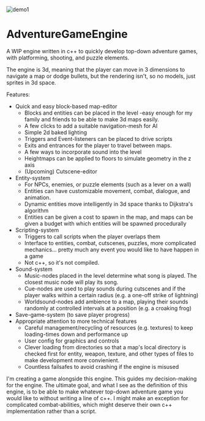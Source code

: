 ![demo1](https://user-images.githubusercontent.com/74583686/132134681-f5430014-cd34-468d-acc9-32b4eab2a2dd.png)
# AdventureGameEngine
A WIP engine written in c++ to quickly develop top-down adventure games, with platforming, shooting, and puzzle elements.

The engine is 3d, meaning that the player can move in 3 dimensions to navigate a map or dodge bullets, but the rendering isn't, so no models, just sprites in 3d space.

Features:
  - Quick and easy block-based map-editor
    - Blocks and entities can be placed in the level
      -easy enough for my family and friends to be able to make 3d maps easily.
    - A few clicks to add a suitable navigation-mesh for AI
    - Simple 2d baked lighting
    - Triggers and Event-listeners can be placed to drive scripts
    - Exits and entrances for the player to travel between maps.
     - A few ways to incorporate sound into the level
     - Heightmaps can be applied to floors to simulate geometry in the z axis
    - (Upcoming) Cutscene-editor
  - Entity-system
    - For NPCs, enemies, or puzzle elements (such as a lever on a wall)
    - Entities can have customizable movement, combat, dialogue, and animation.
    - Dynamic entities move intelligently in 3d space thanks to Dijkstra's algorithm
    - Entities can be given a cost to spawn in the map, and maps can be given a budget with which entities will be spawned procedurally
  - Scripting-system
    - Triggers to call scripts when the player overlaps them
    - Interface to entities, combat, cutscenes, puzzles, more complicated mechanics... pretty much any event you would like to have happen in a game
    - Not c++, so it's not compiled.
  - Sound-system
    - Music-nodes placed in the level determine what song is played. The closest music node will play its song.
    - Cue-nodes are used to play sounds during cutscenes and if the player walks within a certain radius (e.g. a one-off strike of lightning)
    - Worldsound-nodes add ambience to a map, playing their sounds randomly at controlled intervals at a position (e.g. a croaking frog)
  - Save-game-system (to save player progress)
  - Appropriate attention to more technical features
    - Careful management/recycling of resources (e.g. textures) to keep loading-times down and performance up
    - User config for graphics and controls
    - Clever loading from directories so that a map's local directory is checked first for entity, weapon, texture, and other types of files to make development more convienient.
    - Countless failsafes to avoid crashing if the engine is misused

I'm creating a game alongside this engine. This guides my decision-making for the engine.
The ultimate goal, and what I see as the definition of this engine, is to be able to make whatever top-down adventure game you would like to without writing a line of c++.
I might make an exception for complicated combat-abilities, which might deserve their own c++ implementation rather than a script.
